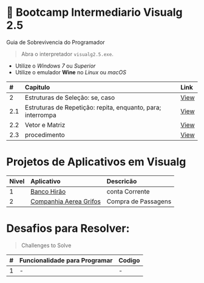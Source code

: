 #  :card_index: Bootcamp Intermediario Visualg 2.5   
Guia de Sobrevivencia do Programador
> Abra o interpretador `visualg2.5.exe`. 
* Utilize o _Windows 7_ ou _Superior_
* Utilize o emulador **Wine** no _Linux_ ou _macOS_

| # | Capitulo | Link |
|:---|:---|:---|
| 2   | Estruturas de Seleção: se, caso | [View](2.0.md) |
| 2.1 | Estruturas de Repetição: repita, enquanto, para; interrompa | [View](2.1.md) |
| 2.2 | Vetor e Matriz | [View](2.2.md) |
| 2.3 | procedimento | [View](2.3.md) |

# Projetos de Aplicativos em Visualg
 
| Nivel | Aplicativo | Descricão | 
| :---|:---|:---|
|  1  | [Banco Hirão](#)| conta Corrente|
|  2  | [Companhia Aerea Grifos](#)| Compra de Passagens |

# Desafios para Resolver:
> Challenges to Solve

|#|Funcionalidade para Programar | Codigo |
| :---|:---| :---|
|  1  | - | - |

